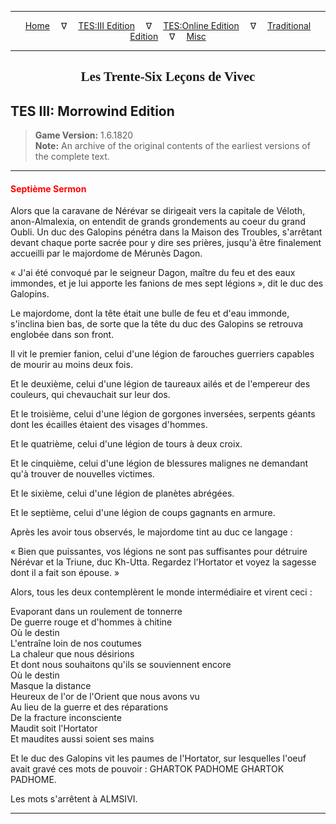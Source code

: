 
---

<!-- Jekyll Page Links -->

<center>
<a href="../../../../index.html">Home</a>
&emsp;&nabla;&emsp;
<a href="../../../index-tes3.html">TES:III Edition</a>
&emsp;&nabla;&emsp;
<a href="../../../index-teso.html">TES:Online Edition</a>
&emsp;&nabla;&emsp;
<a href="../../../index-traditional.html">Traditional Edition</a>
&emsp;&nabla;&emsp;
<a href="../../../index-misc.html">Misc</a>
</center>

<!-- Markdown Body Below: -->

---

<center>
<h2><span style="font-family:Georgia">Les Trente-Six Leçons de Vivec</span></h2>
</center>

## TES III: Morrowind Edition

> __Game Version:__ 1.6.1820\
> __Note:__ An archive of the original contents of the earliest versions of the complete text.

---

#### <span style="color:red">Septième Sermon</span>

Alors que la caravane de Nérévar se dirigeait vers la capitale de Véloth, anon-Almalexia, on entendit de grands grondements au coeur du grand Oubli. Un duc des Galopins pénétra dans la Maison des Troubles, s'arrêtant devant chaque porte sacrée pour y dire ses prières, jusqu'à être finalement accueilli par le majordome de Mérunès Dagon.

« J'ai été convoqué par le seigneur Dagon, maître du feu et des eaux immondes, et je lui apporte les fanions de mes sept légions », dit le duc des Galopins.


Le majordome, dont la tête était une bulle de feu et d'eau immonde, s'inclina bien bas, de sorte que la tête du duc des Galopins se retrouva englobée dans son front.


Il vit le premier fanion, celui d'une légion de farouches guerriers capables de mourir au moins deux fois.

Et le deuxième, celui d'une légion de taureaux ailés et de l'empereur des couleurs, qui chevauchait sur leur dos.

Et le troisième, celui d'une légion de gorgones inversées, serpents géants dont les écailles étaient des visages d'hommes.

Et le quatrième, celui d'une légion de tours à deux croix.

Et le cinquième, celui d'une légion de blessures malignes ne demandant qu'à trouver de nouvelles victimes.

Et le sixième, celui d'une légion de planètes abrégées.

Et le septième, celui d'une légion de coups gagnants en armure.

Après les avoir tous observés, le majordome tint au duc ce langage :

« Bien que puissantes, vos légions ne sont pas suffisantes pour détruire Nérévar et la Triune, duc Kh-Utta. Regardez l'Hortator et voyez la sagesse dont il a fait son épouse. »

Alors, tous les deux contemplèrent le monde intermédiaire et virent ceci :

Evaporant dans un roulement de tonnerre\
De guerre rouge et d'hommes à chitine\
Où le destin\
L'entraîne loin de nos coutumes\
La chaleur que nous désirions\
Et dont nous souhaitons qu'ils se souviennent encore\
Où le destin\
Masque la distance\
Heureux de l'or de l'Orient que nous avons vu\
Au lieu de la guerre et des réparations\
De la fracture inconsciente\
Maudit soit l'Hortator\
Et maudites aussi soient ses mains

Et le duc des Galopins vit les paumes de l'Hortator, sur lesquelles l'oeuf avait gravé ces mots de pouvoir : GHARTOK PADHOME GHARTOK PADHOME.

Les mots s'arrêtent à ALMSIVI.

---
